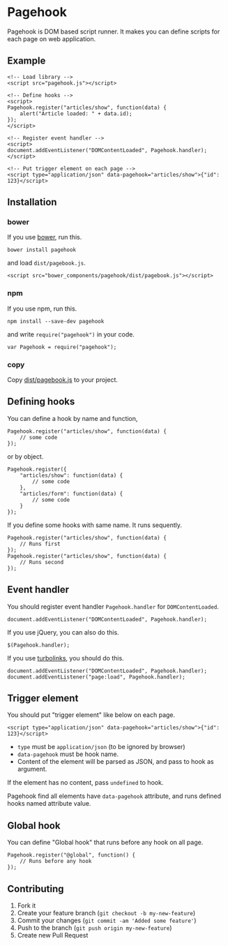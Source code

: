 Pagehook
====================

Pagehook is DOM based script runner.
It makes you can define scripts for each page on web application.


Example
--------------------

    <!-- Load library -->
    <script src="pagehook.js"></script>

    <!-- Define hooks -->
    <script>
    Pagehook.register("articles/show", function(data) {
        alert("Article loaded: " + data.id);
    });
    </script>

    <!-- Register event handler -->
    <script>
    document.addEventListener("DOMContentLoaded", Pagehook.handler);
    </script>

    <!-- Put trigger element on each page -->
    <script type="application/json" data-pagehook="articles/show">{"id": 123}</script>


Installation
--------------------

### bower

If you use [bower](http://bower.io/), run this.

    bower install pagehook

and load `dist/pagebook.js`.

    <script src="bower_components/pagehook/dist/pagebook.js"></script>

### npm

If you use npm, run this.

    npm install --save-dev pagehook

and write `require("pagehook")` in your code.

    var Pagehook = require("pagehook");

### copy

Copy [dist/pagebook.js](https://raw.githubusercontent.com/labocho/pagehook/master/dist/pagehook.js) to your project.


Defining hooks
--------------------

You can define a hook by name and function,

    Pagehook.register("articles/show", function(data) {
        // some code
    });

or by object.

    Pagehook.register({
        "articles/show": function(data) {
            // some code
        },
        "articles/form": function(data) {
            // some code
        }
    });

If you define some hooks with same name. It runs sequently.

    Pagehook.register("articles/show", function(data) {
        // Runs first
    });
    Pagehook.register("articles/show", function(data) {
        // Runs second
    });


Event handler
--------------------

You should register event handler `Pagehook.handler` for `DOMContentLoaded`.

    document.addEventListener("DOMContentLoaded", Pagehook.handler);

If you use jQuery, you can also do this.

    $(Pagehook.handler);

If you use [turbolinks](https://github.com/rails/turbolinks), you should do this.

    document.addEventListener("DOMContentLoaded", Pagehook.handler);
    document.addEventListener("page:load", Pagehook.handler);


Trigger element
--------------------

You should put "trigger element" like below on each page.

    <script type="application/json" data-pagehook="articles/show">{"id": 123}</script>

- `type` must be `application/json` (to be ignored by browser)
- `data-pagehook` must be hook name.
- Content of the element will be parsed as JSON, and pass to hook as argument.

If the element has no content, pass `undefined` to hook.

Pagehook find all elements have `data-pagehook` attribute, and runs defined hooks named attribute value.


Global hook
--------------------

You can define "Global hook" that runs before any hook on all page.

    Pagehook.register("@global", function() {
        // Runs before any hook
    });


Contributing
--------------------

1. Fork it
2. Create your feature branch (`git checkout -b my-new-feature`)
3. Commit your changes (`git commit -am 'Added some feature'`)
4. Push to the branch (`git push origin my-new-feature`)
5. Create new Pull Request


